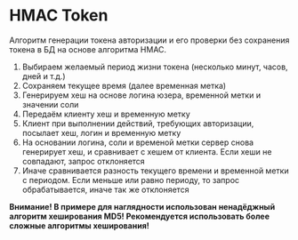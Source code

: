 # HMAC Token
Алгоритм генерации токена авторизации и его проверки без сохранения токена в БД на основе алгоритма HMAC. 
1. Выбираем желаемый период жизни токена (несколько минут, часов, дней и т.д.)
2. Сохраняем текущее время (далее временная метка)
3. Генерируем хеш на основе логина юзера, временной метки и значении соли
4. Передаём клиенту хеш и временную метку
5. Клиент при выполнении действий, требующих авторизации, посылает хеш, логин и временную метку
6. На основании логина, соли и временой метки сервер снова генерирует хеш, и сравнивает с хешем от клиента. Если хеши не совпадают, запрос отклоняется
7. Иначе сравнивается разность текущего времени и временной метки с периодом. Если меньше или равно периоду, то запрос обрабатывается, иначе так же отклоняется

**Внимание! В примере для наглядности использован ненадёджный алгоритм хеширования MD5! Рекомендуется использовать более сложные алгоритмы хеширования!**
